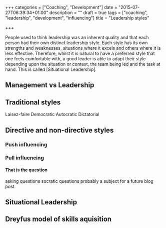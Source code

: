 +++
categories = ["Coaching", "Development"]
date = "2015-07-27T06:39:34+01:00"
description = ""
draft = true
tags = ["coaching", "leadership", "development", "influencing"]
title = "Leadership styles"

+++

People used to think leadership was an inherent quality and that each person had their own distinct leadership style.  Each style has its own strengths and weaknesses, situations where it excels and others where it is less effective.  Therefore, whilst it is natural to have a preferred style that one feels comfortable with, a good leader is able to adapt their style depending upon the situation or context, the team being led and the task at hand.  This is called [Situational Leadership].




## Management vs Leadership

## Traditional styles

Laisez-faire
Democratic
Autocratic
Dictatorial

## Directive and non-directive styles

### Push influencing

### Pull influencing

#### That is the question

asking questions
socratic questions
probably a subject for a future blog post.

## Situational Leadership

## Dreyfus model of skills aquisition